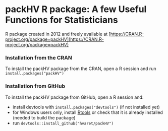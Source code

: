# packHV R package: A few Useful Functions for Statisticians 

R package created in 2012 and freely available at [https://CRAN.R-project.org/package=packHV](https://CRAN.R-project.org/package=packHV)

### Installation from the CRAN

To install the packHV package from the CRAN, open a R session and run `install.packages("packHV")`

### Installation from GitHub

To install the packHV package from GitHub, open a R session and:

- install devtools with `install.packages("devtools")` (if not installed yet)
- for Windows users only, install [Rtools](https://cran.r-project.org/bin/windows/Rtools/) or check that it is already installed (needed to build the package)
- run `devtools::install_github("hvaret/packHV")`
